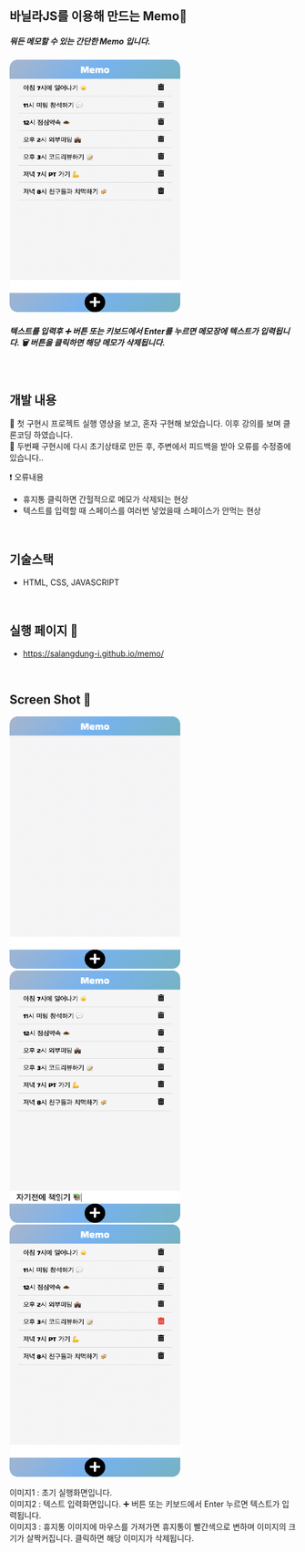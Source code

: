 ## 바닐라JS를 이용해 만드는 Memo📝
##### 뭐든 메모할 수 있는 간단한 Memo 입니다.   
<img src="img/memo-main.png" title="사용 화면" width="300px">   

 
##### 텍스트를 입력후 ➕ 버튼 또는 키보드에서 Enter를 누르면 메모장에 텍스트가 입력됩니다. 🗑 버튼을 클릭하면 해당 메모가 삭제됩니다.  
<br>

## 개발 내용 
📖 첫 구현시 프로젝트 실행 영상을 보고, 혼자 구현해 보았습니다. 이후 강의를 보며 클론코딩 하였습니다.  
📖 두번째 구현시에 다시 초기상태로 만든 후, 주변에서 피드백을 받아 오류를 수정중에 있습니다..  
  
❗️ 오류내용  
* 휴지통 클릭하면 간헐적으로 메모가 삭제되는 현상 
* 텍스트를 입력할 때 스페이스를 여러번 넣었을때 스페이스가 안먹는 현상
<br>

## 기술스택 
- HTML, CSS, JAVASCRIPT  
<br>

## 실행 페이지 🔗 
- https://salangdung-i.github.io/memo/  
<br>


## Screen Shot 📸
<div>
<img src="img/memo-init.png" title="사용 화면" width="300px">   
<img src="img/memo-text.png" title="사용 화면" width="300px">   
<img src="img/memo-delete.png" title="사용 화면" width="300px">   
</div>

 이미지1 : 초기 실행화면입니다.  
 이미지2 : 텍스트 입력화면입니다. ➕ 버튼 또는 키보드에서 Enter 누르면 텍스트가 입력됩니다.  
 이미지3 : 휴지통 이미지에 마우스를 가져가면 휴지통이 빨간색으로 변하며 이미지의 크기가 살짝커집니다. 클릭하면 해당 이미지가 삭제됩니다.


